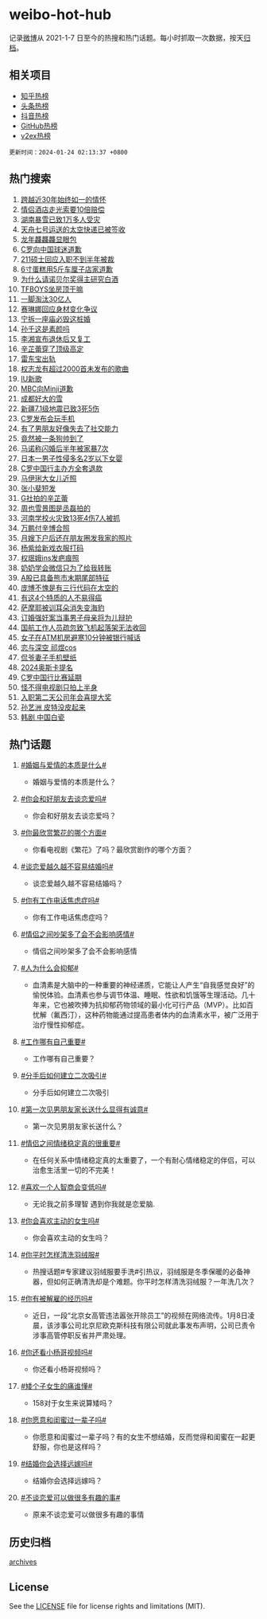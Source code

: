 # weibo-hot-hub

记录[微博](https://www.weibo.com)从 2021-1-7 日至今的热搜和热门话题。每小时抓取一次数据，按天[归档](archives)。

## 相关项目

- [知乎热榜](https://github.com/lonnyzhang423/zhihu-hot-hub)
- [头条热榜](https://github.com/lonnyzhang423/toutiao-hot-hub)
- [抖音热榜](https://github.com/lonnyzhang423/douyin-hot-hub)
- [GitHub热榜](https://github.com/lonnyzhang423/github-hot-hub)
- [v2ex热榜](https://github.com/lonnyzhang423/v2ex-hot-hub)


`更新时间：2024-01-24 02:13:37 +0800`

## 热门搜索

1. [跨越近30年始终如一的情怀](https://m.weibo.cn/search?containerid=100103type%3D1%26t%3D10%26q%3D%23%E8%B7%A8%E8%B6%8A%E8%BF%9130%E5%B9%B4%E5%A7%8B%E7%BB%88%E5%A6%82%E4%B8%80%E7%9A%84%E6%83%85%E6%80%80%23&stream_entry_id=51&isnewpage=1&extparam=seat%3D1%26c_type%3D51%26pos%3D0%26cate%3D10103%26q%3D%2523%25E8%25B7%25A8%25E8%25B6%258A%25E8%25BF%259130%25E5%25B9%25B4%25E5%25A7%258B%25E7%25BB%2588%25E5%25A6%2582%25E4%25B8%2580%25E7%259A%2584%25E6%2583%2585%25E6%2580%2580%2523%26dgr%3D0%26filter_type%3Drealtimehot%26stream_entry_id%3D51%26display_time%3D1706033616%26pre_seqid%3D17060336160610411619)
1. [情侣酒店走光索要10倍赔偿](https://m.weibo.cn/search?containerid=100103type%3D1%26t%3D10%26q%3D%23%E6%83%85%E4%BE%A3%E9%85%92%E5%BA%97%E8%B5%B0%E5%85%89%E7%B4%A2%E8%A6%8110%E5%80%8D%E8%B5%94%E5%81%BF%23&stream_entry_id=31&isnewpage=1&extparam=seat%3D1%26flag%3D2%26band_rank%3D1%26dgr%3D0%26realpos%3D1%26filter_type%3Drealtimehot%26pos%3D0%26lcate%3D5001%26cate%3D5001%26q%3D%2523%25E6%2583%2585%25E4%25BE%25A3%25E9%2585%2592%25E5%25BA%2597%25E8%25B5%25B0%25E5%2585%2589%25E7%25B4%25A2%25E8%25A6%258110%25E5%2580%258D%25E8%25B5%2594%25E5%2581%25BF%2523%26c_type%3D31%26stream_entry_id%3D31%26display_time%3D1706033616%26pre_seqid%3D17060336160610411619)
1. [湖南暴雪已致1万多人受灾](https://m.weibo.cn/search?containerid=100103type%3D1%26t%3D10%26q%3D%23%E6%B9%96%E5%8D%97%E6%9A%B4%E9%9B%AA%E5%B7%B2%E8%87%B41%E4%B8%87%E5%A4%9A%E4%BA%BA%E5%8F%97%E7%81%BE%23&stream_entry_id=31&isnewpage=1&extparam=seat%3D1%26flag%3D2%26band_rank%3D2%26dgr%3D0%26realpos%3D2%26filter_type%3Drealtimehot%26pos%3D1%26lcate%3D5001%26cate%3D5001%26q%3D%2523%25E6%25B9%2596%25E5%258D%2597%25E6%259A%25B4%25E9%259B%25AA%25E5%25B7%25B2%25E8%2587%25B41%25E4%25B8%2587%25E5%25A4%259A%25E4%25BA%25BA%25E5%258F%2597%25E7%2581%25BE%2523%26c_type%3D31%26stream_entry_id%3D31%26display_time%3D1706033616%26pre_seqid%3D17060336160610411619)
1. [天舟七号运送的太空快递已被签收](https://m.weibo.cn/search?containerid=100103type%3D1%26t%3D10%26q%3D%23%E5%A4%A9%E8%88%9F%E4%B8%83%E5%8F%B7%E8%BF%90%E9%80%81%E7%9A%84%E5%A4%AA%E7%A9%BA%E5%BF%AB%E9%80%92%E5%B7%B2%E8%A2%AB%E7%AD%BE%E6%94%B6%23&stream_entry_id=31&isnewpage=1&extparam=seat%3D1%26flag%3D0%26band_rank%3D3%26dgr%3D0%26realpos%3D3%26filter_type%3Drealtimehot%26pos%3D2%26lcate%3D5001%26cate%3D5001%26q%3D%2523%25E5%25A4%25A9%25E8%2588%259F%25E4%25B8%2583%25E5%258F%25B7%25E8%25BF%2590%25E9%2580%2581%25E7%259A%2584%25E5%25A4%25AA%25E7%25A9%25BA%25E5%25BF%25AB%25E9%2580%2592%25E5%25B7%25B2%25E8%25A2%25AB%25E7%25AD%25BE%25E6%2594%25B6%2523%26c_type%3D31%26stream_entry_id%3D31%26display_time%3D1706033616%26pre_seqid%3D17060336160610411619)
1. [龙年龘龘龘显眼包](https://m.weibo.cn/search?containerid=100103type%3D1%26t%3D10%26q%3D%23%E9%BE%99%E5%B9%B4%E9%BE%98%E9%BE%98%E9%BE%98%E6%98%BE%E7%9C%BC%E5%8C%85%23&stream_entry_id=31&isnewpage=1&extparam=seat%3D1%26q%3D%2523%25E9%25BE%2599%25E5%25B9%25B4%25E9%25BE%2598%25E9%25BE%2598%25E9%25BE%2598%25E6%2598%25BE%25E7%259C%25BC%25E5%258C%2585%2523%26band_rank%3D4%26dgr%3D0%26adid%3D219797%26is_ad_pos%3D1%26filter_type%3Drealtimehot%26pos%3D3%26lcate%3D5001%26cate%3D5001%26topic_ad%3D1%26c_type%3D31%26stream_entry_id%3D31%26display_time%3D1706033616%26pre_seqid%3D17060336160610411619)
1. [C罗向中国球迷道歉](https://m.weibo.cn/search?containerid=100103type%3D1%26t%3D10%26q%3D%23C%E7%BD%97%E5%90%91%E4%B8%AD%E5%9B%BD%E7%90%83%E8%BF%B7%E9%81%93%E6%AD%89%23&stream_entry_id=31&isnewpage=1&extparam=seat%3D1%26flag%3D2%26band_rank%3D4%26dgr%3D0%26realpos%3D4%26filter_type%3Drealtimehot%26pos%3D4%26lcate%3D5001%26cate%3D5001%26q%3D%2523C%25E7%25BD%2597%25E5%2590%2591%25E4%25B8%25AD%25E5%259B%25BD%25E7%2590%2583%25E8%25BF%25B7%25E9%2581%2593%25E6%25AD%2589%2523%26c_type%3D31%26stream_entry_id%3D31%26display_time%3D1706033616%26pre_seqid%3D17060336160610411619)
1. [211硕士回应入职不到半年被裁](https://m.weibo.cn/search?containerid=100103type%3D1%26t%3D10%26q%3D%23211%E7%A1%95%E5%A3%AB%E5%9B%9E%E5%BA%94%E5%85%A5%E8%81%8C%E4%B8%8D%E5%88%B0%E5%8D%8A%E5%B9%B4%E8%A2%AB%E8%A3%81%23&stream_entry_id=31&isnewpage=1&extparam=seat%3D1%26flag%3D2%26band_rank%3D5%26dgr%3D0%26realpos%3D5%26filter_type%3Drealtimehot%26pos%3D5%26lcate%3D5001%26cate%3D5001%26q%3D%2523211%25E7%25A1%2595%25E5%25A3%25AB%25E5%259B%259E%25E5%25BA%2594%25E5%2585%25A5%25E8%2581%258C%25E4%25B8%258D%25E5%2588%25B0%25E5%258D%258A%25E5%25B9%25B4%25E8%25A2%25AB%25E8%25A3%2581%2523%26c_type%3D31%26stream_entry_id%3D31%26display_time%3D1706033616%26pre_seqid%3D17060336160610411619)
1. [6寸蛋糕用5斤车厘子店家道歉](https://m.weibo.cn/search?containerid=100103type%3D1%26t%3D10%26q%3D%236%E5%AF%B8%E8%9B%8B%E7%B3%95%E7%94%A85%E6%96%A4%E8%BD%A6%E5%8E%98%E5%AD%90%E5%BA%97%E5%AE%B6%E9%81%93%E6%AD%89%23&stream_entry_id=31&isnewpage=1&extparam=seat%3D1%26flag%3D2%26band_rank%3D6%26dgr%3D0%26realpos%3D6%26filter_type%3Drealtimehot%26pos%3D6%26lcate%3D5001%26cate%3D5001%26q%3D%25236%25E5%25AF%25B8%25E8%259B%258B%25E7%25B3%2595%25E7%2594%25A85%25E6%2596%25A4%25E8%25BD%25A6%25E5%258E%2598%25E5%25AD%2590%25E5%25BA%2597%25E5%25AE%25B6%25E9%2581%2593%25E6%25AD%2589%2523%26c_type%3D31%26stream_entry_id%3D31%26display_time%3D1706033616%26pre_seqid%3D17060336160610411619)
1. [为什么请诺贝尔奖得主研究白酒](https://m.weibo.cn/search?containerid=100103type%3D1%26t%3D10%26q%3D%23%E4%B8%BA%E4%BB%80%E4%B9%88%E8%AF%B7%E8%AF%BA%E8%B4%9D%E5%B0%94%E5%A5%96%E5%BE%97%E4%B8%BB%E7%A0%94%E7%A9%B6%E7%99%BD%E9%85%92%23&stream_entry_id=31&isnewpage=1&extparam=seat%3D1%26q%3D%2523%25E4%25B8%25BA%25E4%25BB%2580%25E4%25B9%2588%25E8%25AF%25B7%25E8%25AF%25BA%25E8%25B4%259D%25E5%25B0%2594%25E5%25A5%2596%25E5%25BE%2597%25E4%25B8%25BB%25E7%25A0%2594%25E7%25A9%25B6%25E7%2599%25BD%25E9%2585%2592%2523%26band_rank%3D7%26dgr%3D0%26adid%3D219836%26is_ad_pos%3D1%26filter_type%3Drealtimehot%26pos%3D7%26lcate%3D5001%26cate%3D5001%26topic_ad%3D1%26c_type%3D31%26stream_entry_id%3D31%26display_time%3D1706033616%26pre_seqid%3D17060336160610411619)
1. [TFBOYS坐房顶干嘛](https://m.weibo.cn/search?containerid=100103type%3D1%26t%3D10%26q%3D%23TFBOYS%E5%9D%90%E6%88%BF%E9%A1%B6%E5%B9%B2%E5%98%9B%23&stream_entry_id=31&isnewpage=1&extparam=seat%3D1%26flag%3D2%26band_rank%3D7%26dgr%3D0%26realpos%3D7%26filter_type%3Drealtimehot%26pos%3D8%26lcate%3D5001%26cate%3D5001%26q%3D%2523TFBOYS%25E5%259D%2590%25E6%2588%25BF%25E9%25A1%25B6%25E5%25B9%25B2%25E5%2598%259B%2523%26c_type%3D31%26stream_entry_id%3D31%26display_time%3D1706033616%26pre_seqid%3D17060336160610411619)
1. [一脚淘汰30亿人](https://m.weibo.cn/search?containerid=100103type%3D1%26t%3D10%26q%3D%23%E4%B8%80%E8%84%9A%E6%B7%98%E6%B1%B030%E4%BA%BF%E4%BA%BA%23&stream_entry_id=31&isnewpage=1&extparam=seat%3D1%26flag%3D2%26band_rank%3D8%26dgr%3D0%26realpos%3D8%26filter_type%3Drealtimehot%26pos%3D9%26lcate%3D5001%26cate%3D5001%26q%3D%2523%25E4%25B8%2580%25E8%2584%259A%25E6%25B7%2598%25E6%25B1%25B030%25E4%25BA%25BF%25E4%25BA%25BA%2523%26c_type%3D31%26stream_entry_id%3D31%26display_time%3D1706033616%26pre_seqid%3D17060336160610411619)
1. [赛琳娜回应身材变化争议](https://m.weibo.cn/search?containerid=100103type%3D1%26t%3D10%26q%3D%23%E8%B5%9B%E7%90%B3%E5%A8%9C%E5%9B%9E%E5%BA%94%E8%BA%AB%E6%9D%90%E5%8F%98%E5%8C%96%E4%BA%89%E8%AE%AE%23&stream_entry_id=31&isnewpage=1&extparam=seat%3D1%26flag%3D2%26band_rank%3D9%26dgr%3D0%26realpos%3D9%26filter_type%3Drealtimehot%26pos%3D10%26lcate%3D5001%26cate%3D5001%26q%3D%2523%25E8%25B5%259B%25E7%2590%25B3%25E5%25A8%259C%25E5%259B%259E%25E5%25BA%2594%25E8%25BA%25AB%25E6%259D%2590%25E5%258F%2598%25E5%258C%2596%25E4%25BA%2589%25E8%25AE%25AE%2523%26c_type%3D31%26stream_entry_id%3D31%26display_time%3D1706033616%26pre_seqid%3D17060336160610411619)
1. [宁拆一座庙必毁这桩婚](https://m.weibo.cn/search?containerid=100103type%3D1%26t%3D10%26q%3D%E5%AE%81%E6%8B%86%E4%B8%80%E5%BA%A7%E5%BA%99%E5%BF%85%E6%AF%81%E8%BF%99%E6%A1%A9%E5%A9%9A&stream_entry_id=31&isnewpage=1&extparam=seat%3D1%26flag%3D2%26band_rank%3D10%26dgr%3D0%26realpos%3D10%26filter_type%3Drealtimehot%26pos%3D11%26lcate%3D5001%26cate%3D5001%26q%3D%25E5%25AE%2581%25E6%258B%2586%25E4%25B8%2580%25E5%25BA%25A7%25E5%25BA%2599%25E5%25BF%2585%25E6%25AF%2581%25E8%25BF%2599%25E6%25A1%25A9%25E5%25A9%259A%26c_type%3D31%26stream_entry_id%3D31%26display_time%3D1706033616%26pre_seqid%3D17060336160610411619)
1. [孙千这是素颜吗](https://m.weibo.cn/search?containerid=100103type%3D1%26t%3D10%26q%3D%23%E5%AD%99%E5%8D%83%E8%BF%99%E6%98%AF%E7%B4%A0%E9%A2%9C%E5%90%97%23&stream_entry_id=31&isnewpage=1&extparam=seat%3D1%26flag%3D2%26band_rank%3D11%26dgr%3D0%26realpos%3D11%26filter_type%3Drealtimehot%26pos%3D12%26lcate%3D5001%26cate%3D5001%26q%3D%2523%25E5%25AD%2599%25E5%258D%2583%25E8%25BF%2599%25E6%2598%25AF%25E7%25B4%25A0%25E9%25A2%259C%25E5%2590%2597%2523%26c_type%3D31%26stream_entry_id%3D31%26display_time%3D1706033616%26pre_seqid%3D17060336160610411619)
1. [李湘宣布退休后又复工](https://m.weibo.cn/search?containerid=100103type%3D1%26t%3D10%26q%3D%23%E6%9D%8E%E6%B9%98%E5%AE%A3%E5%B8%83%E9%80%80%E4%BC%91%E5%90%8E%E5%8F%88%E5%A4%8D%E5%B7%A5%23&stream_entry_id=31&isnewpage=1&extparam=seat%3D1%26flag%3D2%26band_rank%3D12%26dgr%3D0%26realpos%3D12%26filter_type%3Drealtimehot%26pos%3D13%26lcate%3D5001%26cate%3D5001%26q%3D%2523%25E6%259D%258E%25E6%25B9%2598%25E5%25AE%25A3%25E5%25B8%2583%25E9%2580%2580%25E4%25BC%2591%25E5%2590%258E%25E5%258F%2588%25E5%25A4%258D%25E5%25B7%25A5%2523%26c_type%3D31%26stream_entry_id%3D31%26display_time%3D1706033616%26pre_seqid%3D17060336160610411619)
1. [辛芷蕾穿了顶级高定](https://m.weibo.cn/search?containerid=100103type%3D1%26t%3D10%26q%3D%23%E8%BE%9B%E8%8A%B7%E8%95%BE%E7%A9%BF%E4%BA%86%E9%A1%B6%E7%BA%A7%E9%AB%98%E5%AE%9A%23&stream_entry_id=31&isnewpage=1&extparam=seat%3D1%26flag%3D2%26band_rank%3D13%26dgr%3D0%26realpos%3D13%26filter_type%3Drealtimehot%26pos%3D14%26lcate%3D5001%26cate%3D5001%26q%3D%2523%25E8%25BE%259B%25E8%258A%25B7%25E8%2595%25BE%25E7%25A9%25BF%25E4%25BA%2586%25E9%25A1%25B6%25E7%25BA%25A7%25E9%25AB%2598%25E5%25AE%259A%2523%26c_type%3D31%26stream_entry_id%3D31%26display_time%3D1706033616%26pre_seqid%3D17060336160610411619)
1. [雷东宝出轨](https://m.weibo.cn/search?containerid=100103type%3D1%26t%3D10%26q%3D%E9%9B%B7%E4%B8%9C%E5%AE%9D%E5%87%BA%E8%BD%A8&stream_entry_id=31&isnewpage=1&extparam=seat%3D1%26flag%3D0%26band_rank%3D14%26dgr%3D0%26realpos%3D14%26filter_type%3Drealtimehot%26pos%3D15%26lcate%3D5001%26cate%3D5001%26q%3D%25E9%259B%25B7%25E4%25B8%259C%25E5%25AE%259D%25E5%2587%25BA%25E8%25BD%25A8%26c_type%3D31%26stream_entry_id%3D31%26display_time%3D1706033616%26pre_seqid%3D17060336160610411619)
1. [权志龙有超过2000首未发布的歌曲](https://m.weibo.cn/search?containerid=100103type%3D1%26t%3D10%26q%3D%23%E6%9D%83%E5%BF%97%E9%BE%99%E6%9C%89%E8%B6%85%E8%BF%872000%E9%A6%96%E6%9C%AA%E5%8F%91%E5%B8%83%E7%9A%84%E6%AD%8C%E6%9B%B2%23&stream_entry_id=31&isnewpage=1&extparam=seat%3D1%26flag%3D0%26band_rank%3D15%26dgr%3D0%26realpos%3D15%26filter_type%3Drealtimehot%26pos%3D16%26lcate%3D5001%26cate%3D5001%26q%3D%2523%25E6%259D%2583%25E5%25BF%2597%25E9%25BE%2599%25E6%259C%2589%25E8%25B6%2585%25E8%25BF%25872000%25E9%25A6%2596%25E6%259C%25AA%25E5%258F%2591%25E5%25B8%2583%25E7%259A%2584%25E6%25AD%258C%25E6%259B%25B2%2523%26c_type%3D31%26stream_entry_id%3D31%26display_time%3D1706033616%26pre_seqid%3D17060336160610411619)
1. [IU新歌](https://m.weibo.cn/search?containerid=100103type%3D1%26t%3D10%26q%3DIU%E6%96%B0%E6%AD%8C&stream_entry_id=31&isnewpage=1&extparam=seat%3D1%26flag%3D0%26band_rank%3D16%26dgr%3D0%26realpos%3D16%26filter_type%3Drealtimehot%26pos%3D17%26lcate%3D5001%26cate%3D5001%26q%3DIU%25E6%2596%25B0%25E6%25AD%258C%26c_type%3D31%26stream_entry_id%3D31%26display_time%3D1706033616%26pre_seqid%3D17060336160610411619)
1. [MBC向Minji道歉](https://m.weibo.cn/search?containerid=100103type%3D1%26t%3D10%26q%3D%23MBC%E5%90%91Minji%E9%81%93%E6%AD%89%23&stream_entry_id=31&isnewpage=1&extparam=seat%3D1%26flag%3D0%26band_rank%3D17%26dgr%3D0%26realpos%3D17%26filter_type%3Drealtimehot%26pos%3D18%26lcate%3D5001%26cate%3D5001%26q%3D%2523MBC%25E5%2590%2591Minji%25E9%2581%2593%25E6%25AD%2589%2523%26c_type%3D31%26stream_entry_id%3D31%26display_time%3D1706033616%26pre_seqid%3D17060336160610411619)
1. [成都好大的雪](https://m.weibo.cn/search?containerid=100103type%3D1%26t%3D10%26q%3D%23%E6%88%90%E9%83%BD%E5%A5%BD%E5%A4%A7%E7%9A%84%E9%9B%AA%23&stream_entry_id=31&isnewpage=1&extparam=seat%3D1%26flag%3D0%26band_rank%3D18%26dgr%3D0%26realpos%3D18%26filter_type%3Drealtimehot%26pos%3D19%26lcate%3D5001%26cate%3D5001%26q%3D%2523%25E6%2588%2590%25E9%2583%25BD%25E5%25A5%25BD%25E5%25A4%25A7%25E7%259A%2584%25E9%259B%25AA%2523%26c_type%3D31%26stream_entry_id%3D31%26display_time%3D1706033616%26pre_seqid%3D17060336160610411619)
1. [新疆7.1级地震已致3死5伤](https://m.weibo.cn/search?containerid=100103type%3D1%26t%3D10%26q%3D%23%E6%96%B0%E7%96%867.1%E7%BA%A7%E5%9C%B0%E9%9C%87%E5%B7%B2%E8%87%B43%E6%AD%BB5%E4%BC%A4%23&stream_entry_id=31&isnewpage=1&extparam=seat%3D1%26flag%3D0%26band_rank%3D19%26dgr%3D0%26realpos%3D19%26filter_type%3Drealtimehot%26pos%3D20%26lcate%3D5001%26cate%3D5001%26q%3D%2523%25E6%2596%25B0%25E7%2596%25867.1%25E7%25BA%25A7%25E5%259C%25B0%25E9%259C%2587%25E5%25B7%25B2%25E8%2587%25B43%25E6%25AD%25BB5%25E4%25BC%25A4%2523%26c_type%3D31%26stream_entry_id%3D31%26display_time%3D1706033616%26pre_seqid%3D17060336160610411619)
1. [C罗发布会玩手机](https://m.weibo.cn/search?containerid=100103type%3D1%26t%3D10%26q%3DC%E7%BD%97%E5%8F%91%E5%B8%83%E4%BC%9A%E7%8E%A9%E6%89%8B%E6%9C%BA&stream_entry_id=31&isnewpage=1&extparam=seat%3D1%26flag%3D0%26band_rank%3D20%26dgr%3D0%26realpos%3D20%26filter_type%3Drealtimehot%26pos%3D21%26lcate%3D5001%26cate%3D5001%26q%3DC%25E7%25BD%2597%25E5%258F%2591%25E5%25B8%2583%25E4%25BC%259A%25E7%258E%25A9%25E6%2589%258B%25E6%259C%25BA%26c_type%3D31%26stream_entry_id%3D31%26display_time%3D1706033616%26pre_seqid%3D17060336160610411619)
1. [有了男朋友好像失去了社交能力](https://m.weibo.cn/search?containerid=100103type%3D1%26t%3D10%26q%3D%23%E6%9C%89%E4%BA%86%E7%94%B7%E6%9C%8B%E5%8F%8B%E5%A5%BD%E5%83%8F%E5%A4%B1%E5%8E%BB%E4%BA%86%E7%A4%BE%E4%BA%A4%E8%83%BD%E5%8A%9B%23&stream_entry_id=31&isnewpage=1&extparam=seat%3D1%26flag%3D0%26band_rank%3D21%26dgr%3D0%26realpos%3D21%26filter_type%3Drealtimehot%26pos%3D22%26lcate%3D5001%26cate%3D5001%26q%3D%2523%25E6%259C%2589%25E4%25BA%2586%25E7%2594%25B7%25E6%259C%258B%25E5%258F%258B%25E5%25A5%25BD%25E5%2583%258F%25E5%25A4%25B1%25E5%258E%25BB%25E4%25BA%2586%25E7%25A4%25BE%25E4%25BA%25A4%25E8%2583%25BD%25E5%258A%259B%2523%26c_type%3D31%26stream_entry_id%3D31%26display_time%3D1706033616%26pre_seqid%3D17060336160610411619)
1. [竟然被一条狗帅到了](https://m.weibo.cn/search?containerid=100103type%3D1%26t%3D10%26q%3D%E7%AB%9F%E7%84%B6%E8%A2%AB%E4%B8%80%E6%9D%A1%E7%8B%97%E5%B8%85%E5%88%B0%E4%BA%86&stream_entry_id=31&isnewpage=1&extparam=seat%3D1%26flag%3D0%26band_rank%3D22%26dgr%3D0%26realpos%3D22%26filter_type%3Drealtimehot%26pos%3D23%26lcate%3D5001%26cate%3D5001%26q%3D%25E7%25AB%259F%25E7%2584%25B6%25E8%25A2%25AB%25E4%25B8%2580%25E6%259D%25A1%25E7%258B%2597%25E5%25B8%2585%25E5%2588%25B0%25E4%25BA%2586%26c_type%3D31%26stream_entry_id%3D31%26display_time%3D1706033616%26pre_seqid%3D17060336160610411619)
1. [马诺称闪婚后半年被家暴7次](https://m.weibo.cn/search?containerid=100103type%3D1%26t%3D10%26q%3D%23%E9%A9%AC%E8%AF%BA%E7%A7%B0%E9%97%AA%E5%A9%9A%E5%90%8E%E5%8D%8A%E5%B9%B4%E8%A2%AB%E5%AE%B6%E6%9A%B47%E6%AC%A1%23&stream_entry_id=31&isnewpage=1&extparam=seat%3D1%26flag%3D1%26band_rank%3D23%26dgr%3D0%26realpos%3D23%26filter_type%3Drealtimehot%26pos%3D24%26lcate%3D5001%26cate%3D5001%26q%3D%2523%25E9%25A9%25AC%25E8%25AF%25BA%25E7%25A7%25B0%25E9%2597%25AA%25E5%25A9%259A%25E5%2590%258E%25E5%258D%258A%25E5%25B9%25B4%25E8%25A2%25AB%25E5%25AE%25B6%25E6%259A%25B47%25E6%25AC%25A1%2523%26c_type%3D31%26stream_entry_id%3D31%26display_time%3D1706033616%26pre_seqid%3D17060336160610411619)
1. [日本一男子性侵多名2岁以下女婴](https://m.weibo.cn/search?containerid=100103type%3D1%26t%3D10%26q%3D%23%E6%97%A5%E6%9C%AC%E4%B8%80%E7%94%B7%E5%AD%90%E6%80%A7%E4%BE%B5%E5%A4%9A%E5%90%8D2%E5%B2%81%E4%BB%A5%E4%B8%8B%E5%A5%B3%E5%A9%B4%23&stream_entry_id=31&isnewpage=1&extparam=seat%3D1%26flag%3D0%26band_rank%3D24%26dgr%3D0%26realpos%3D24%26filter_type%3Drealtimehot%26pos%3D25%26lcate%3D5001%26cate%3D5001%26q%3D%2523%25E6%2597%25A5%25E6%259C%25AC%25E4%25B8%2580%25E7%2594%25B7%25E5%25AD%2590%25E6%2580%25A7%25E4%25BE%25B5%25E5%25A4%259A%25E5%2590%258D2%25E5%25B2%2581%25E4%25BB%25A5%25E4%25B8%258B%25E5%25A5%25B3%25E5%25A9%25B4%2523%26c_type%3D31%26stream_entry_id%3D31%26display_time%3D1706033616%26pre_seqid%3D17060336160610411619)
1. [C罗中国行主办方全套退款](https://m.weibo.cn/search?containerid=100103type%3D1%26t%3D10%26q%3D%23C%E7%BD%97%E4%B8%AD%E5%9B%BD%E8%A1%8C%E4%B8%BB%E5%8A%9E%E6%96%B9%E5%85%A8%E5%A5%97%E9%80%80%E6%AC%BE%23&stream_entry_id=31&isnewpage=1&extparam=seat%3D1%26flag%3D0%26band_rank%3D25%26dgr%3D0%26realpos%3D25%26filter_type%3Drealtimehot%26pos%3D26%26lcate%3D5001%26cate%3D5001%26q%3D%2523C%25E7%25BD%2597%25E4%25B8%25AD%25E5%259B%25BD%25E8%25A1%258C%25E4%25B8%25BB%25E5%258A%259E%25E6%2596%25B9%25E5%2585%25A8%25E5%25A5%2597%25E9%2580%2580%25E6%25AC%25BE%2523%26c_type%3D31%26stream_entry_id%3D31%26display_time%3D1706033616%26pre_seqid%3D17060336160610411619)
1. [马伊琍大女儿近照](https://m.weibo.cn/search?containerid=100103type%3D1%26t%3D10%26q%3D%E9%A9%AC%E4%BC%8A%E7%90%8D%E5%A4%A7%E5%A5%B3%E5%84%BF%E8%BF%91%E7%85%A7&stream_entry_id=31&isnewpage=1&extparam=seat%3D1%26flag%3D0%26band_rank%3D26%26dgr%3D0%26realpos%3D26%26filter_type%3Drealtimehot%26pos%3D27%26lcate%3D5001%26cate%3D5001%26q%3D%25E9%25A9%25AC%25E4%25BC%258A%25E7%2590%258D%25E5%25A4%25A7%25E5%25A5%25B3%25E5%2584%25BF%25E8%25BF%2591%25E7%2585%25A7%26c_type%3D31%26stream_entry_id%3D31%26display_time%3D1706033616%26pre_seqid%3D17060336160610411619)
1. [张小斐短发](https://m.weibo.cn/search?containerid=100103type%3D1%26t%3D10%26q%3D%23%E5%BC%A0%E5%B0%8F%E6%96%90%E7%9F%AD%E5%8F%91%23&stream_entry_id=31&isnewpage=1&extparam=seat%3D1%26flag%3D0%26band_rank%3D27%26dgr%3D0%26realpos%3D27%26filter_type%3Drealtimehot%26pos%3D28%26lcate%3D5001%26cate%3D5001%26q%3D%2523%25E5%25BC%25A0%25E5%25B0%258F%25E6%2596%2590%25E7%259F%25AD%25E5%258F%2591%2523%26c_type%3D31%26stream_entry_id%3D31%26display_time%3D1706033616%26pre_seqid%3D17060336160610411619)
1. [G社拍的辛芷蕾](https://m.weibo.cn/search?containerid=100103type%3D1%26t%3D10%26q%3D%23G%E7%A4%BE%E6%8B%8D%E7%9A%84%E8%BE%9B%E8%8A%B7%E8%95%BE%23&stream_entry_id=31&isnewpage=1&extparam=seat%3D1%26flag%3D0%26band_rank%3D28%26dgr%3D0%26realpos%3D28%26filter_type%3Drealtimehot%26pos%3D29%26lcate%3D5001%26cate%3D5001%26q%3D%2523G%25E7%25A4%25BE%25E6%258B%258D%25E7%259A%2584%25E8%25BE%259B%25E8%258A%25B7%25E8%2595%25BE%2523%26c_type%3D31%26stream_entry_id%3D31%26display_time%3D1706033616%26pre_seqid%3D17060336160610411619)
1. [周也雪景图是丞磊拍的](https://m.weibo.cn/search?containerid=100103type%3D1%26t%3D10%26q%3D%23%E5%91%A8%E4%B9%9F%E9%9B%AA%E6%99%AF%E5%9B%BE%E6%98%AF%E4%B8%9E%E7%A3%8A%E6%8B%8D%E7%9A%84%23&stream_entry_id=31&isnewpage=1&extparam=seat%3D1%26flag%3D1%26band_rank%3D29%26dgr%3D0%26realpos%3D29%26filter_type%3Drealtimehot%26pos%3D30%26lcate%3D5001%26cate%3D5001%26q%3D%2523%25E5%2591%25A8%25E4%25B9%259F%25E9%259B%25AA%25E6%2599%25AF%25E5%259B%25BE%25E6%2598%25AF%25E4%25B8%259E%25E7%25A3%258A%25E6%258B%258D%25E7%259A%2584%2523%26c_type%3D31%26stream_entry_id%3D31%26display_time%3D1706033616%26pre_seqid%3D17060336160610411619)
1. [河南学校火灾致13死4伤7人被抓](https://m.weibo.cn/search?containerid=100103type%3D1%26t%3D10%26q%3D%23%E6%B2%B3%E5%8D%97%E5%AD%A6%E6%A0%A1%E7%81%AB%E7%81%BE%E8%87%B413%E6%AD%BB4%E4%BC%A47%E4%BA%BA%E8%A2%AB%E6%8A%93%23&stream_entry_id=31&isnewpage=1&extparam=seat%3D1%26flag%3D0%26band_rank%3D30%26dgr%3D0%26realpos%3D30%26filter_type%3Drealtimehot%26pos%3D31%26lcate%3D5001%26cate%3D5001%26q%3D%2523%25E6%25B2%25B3%25E5%258D%2597%25E5%25AD%25A6%25E6%25A0%25A1%25E7%2581%25AB%25E7%2581%25BE%25E8%2587%25B413%25E6%25AD%25BB4%25E4%25BC%25A47%25E4%25BA%25BA%25E8%25A2%25AB%25E6%258A%2593%2523%26c_type%3D31%26stream_entry_id%3D31%26display_time%3D1706033616%26pre_seqid%3D17060336160610411619)
1. [万鹏付辛博合照](https://m.weibo.cn/search?containerid=100103type%3D1%26t%3D10%26q%3D%23%E4%B8%87%E9%B9%8F%E4%BB%98%E8%BE%9B%E5%8D%9A%E5%90%88%E7%85%A7%23&stream_entry_id=31&isnewpage=1&extparam=seat%3D1%26flag%3D0%26band_rank%3D31%26dgr%3D0%26realpos%3D31%26filter_type%3Drealtimehot%26pos%3D32%26lcate%3D5001%26cate%3D5001%26q%3D%2523%25E4%25B8%2587%25E9%25B9%258F%25E4%25BB%2598%25E8%25BE%259B%25E5%258D%259A%25E5%2590%2588%25E7%2585%25A7%2523%26c_type%3D31%26stream_entry_id%3D31%26display_time%3D1706033616%26pre_seqid%3D17060336160610411619)
1. [月嫂下户后还在朋友圈发我家的照片](https://m.weibo.cn/search?containerid=100103type%3D1%26t%3D10%26q%3D%23%E6%9C%88%E5%AB%82%E4%B8%8B%E6%88%B7%E5%90%8E%E8%BF%98%E5%9C%A8%E6%9C%8B%E5%8F%8B%E5%9C%88%E5%8F%91%E6%88%91%E5%AE%B6%E7%9A%84%E7%85%A7%E7%89%87%23&stream_entry_id=31&isnewpage=1&extparam=seat%3D1%26flag%3D0%26band_rank%3D32%26dgr%3D0%26realpos%3D32%26filter_type%3Drealtimehot%26pos%3D33%26lcate%3D5001%26cate%3D5001%26q%3D%2523%25E6%259C%2588%25E5%25AB%2582%25E4%25B8%258B%25E6%2588%25B7%25E5%2590%258E%25E8%25BF%2598%25E5%259C%25A8%25E6%259C%258B%25E5%258F%258B%25E5%259C%2588%25E5%258F%2591%25E6%2588%2591%25E5%25AE%25B6%25E7%259A%2584%25E7%2585%25A7%25E7%2589%2587%2523%26c_type%3D31%26stream_entry_id%3D31%26display_time%3D1706033616%26pre_seqid%3D17060336160610411619)
1. [杨紫给新戏衣服打码](https://m.weibo.cn/search?containerid=100103type%3D1%26t%3D10%26q%3D%23%E6%9D%A8%E7%B4%AB%E7%BB%99%E6%96%B0%E6%88%8F%E8%A1%A3%E6%9C%8D%E6%89%93%E7%A0%81%23&stream_entry_id=31&isnewpage=1&extparam=seat%3D1%26flag%3D0%26band_rank%3D33%26dgr%3D0%26realpos%3D33%26filter_type%3Drealtimehot%26pos%3D34%26lcate%3D5001%26cate%3D5001%26q%3D%2523%25E6%259D%25A8%25E7%25B4%25AB%25E7%25BB%2599%25E6%2596%25B0%25E6%2588%258F%25E8%25A1%25A3%25E6%259C%258D%25E6%2589%2593%25E7%25A0%2581%2523%26c_type%3D31%26stream_entry_id%3D31%26display_time%3D1706033616%26pre_seqid%3D17060336160610411619)
1. [权珉娥ins发疤痕照](https://m.weibo.cn/search?containerid=100103type%3D1%26t%3D10%26q%3D%23%E6%9D%83%E7%8F%89%E5%A8%A5ins%E5%8F%91%E7%96%A4%E7%97%95%E7%85%A7%23&stream_entry_id=31&isnewpage=1&extparam=seat%3D1%26flag%3D0%26band_rank%3D34%26dgr%3D0%26realpos%3D34%26filter_type%3Drealtimehot%26pos%3D35%26lcate%3D5001%26cate%3D5001%26q%3D%2523%25E6%259D%2583%25E7%258F%2589%25E5%25A8%25A5ins%25E5%258F%2591%25E7%2596%25A4%25E7%2597%2595%25E7%2585%25A7%2523%26c_type%3D31%26stream_entry_id%3D31%26display_time%3D1706033616%26pre_seqid%3D17060336160610411619)
1. [奶奶学会微信只为了给我转账](https://m.weibo.cn/search?containerid=100103type%3D1%26t%3D10%26q%3D%23%E5%A5%B6%E5%A5%B6%E5%AD%A6%E4%BC%9A%E5%BE%AE%E4%BF%A1%E5%8F%AA%E4%B8%BA%E4%BA%86%E7%BB%99%E6%88%91%E8%BD%AC%E8%B4%A6%23&stream_entry_id=31&isnewpage=1&extparam=seat%3D1%26flag%3D0%26band_rank%3D35%26dgr%3D0%26realpos%3D35%26filter_type%3Drealtimehot%26pos%3D36%26lcate%3D5001%26cate%3D5001%26q%3D%2523%25E5%25A5%25B6%25E5%25A5%25B6%25E5%25AD%25A6%25E4%25BC%259A%25E5%25BE%25AE%25E4%25BF%25A1%25E5%258F%25AA%25E4%25B8%25BA%25E4%25BA%2586%25E7%25BB%2599%25E6%2588%2591%25E8%25BD%25AC%25E8%25B4%25A6%2523%26c_type%3D31%26stream_entry_id%3D31%26display_time%3D1706033616%26pre_seqid%3D17060336160610411619)
1. [A股已具备熊市末期尾部特征](https://m.weibo.cn/search?containerid=100103type%3D1%26t%3D10%26q%3D%23A%E8%82%A1%E5%B7%B2%E5%85%B7%E5%A4%87%E7%86%8A%E5%B8%82%E6%9C%AB%E6%9C%9F%E5%B0%BE%E9%83%A8%E7%89%B9%E5%BE%81%23&stream_entry_id=31&isnewpage=1&extparam=seat%3D1%26flag%3D0%26band_rank%3D36%26dgr%3D0%26realpos%3D36%26filter_type%3Drealtimehot%26pos%3D37%26lcate%3D5001%26cate%3D5001%26q%3D%2523A%25E8%2582%25A1%25E5%25B7%25B2%25E5%2585%25B7%25E5%25A4%2587%25E7%2586%258A%25E5%25B8%2582%25E6%259C%25AB%25E6%259C%259F%25E5%25B0%25BE%25E9%2583%25A8%25E7%2589%25B9%25E5%25BE%2581%2523%26c_type%3D31%26stream_entry_id%3D31%26display_time%3D1706033616%26pre_seqid%3D17060336160610411619)
1. [庞博不愧是有三行代码在太空的](https://m.weibo.cn/search?containerid=100103type%3D1%26t%3D10%26q%3D%23%E5%BA%9E%E5%8D%9A%E4%B8%8D%E6%84%A7%E6%98%AF%E6%9C%89%E4%B8%89%E8%A1%8C%E4%BB%A3%E7%A0%81%E5%9C%A8%E5%A4%AA%E7%A9%BA%E7%9A%84%23&stream_entry_id=31&isnewpage=1&extparam=seat%3D1%26flag%3D1%26band_rank%3D37%26dgr%3D0%26realpos%3D37%26filter_type%3Drealtimehot%26pos%3D38%26lcate%3D5001%26cate%3D5001%26q%3D%2523%25E5%25BA%259E%25E5%258D%259A%25E4%25B8%258D%25E6%2584%25A7%25E6%2598%25AF%25E6%259C%2589%25E4%25B8%2589%25E8%25A1%258C%25E4%25BB%25A3%25E7%25A0%2581%25E5%259C%25A8%25E5%25A4%25AA%25E7%25A9%25BA%25E7%259A%2584%2523%26c_type%3D31%26stream_entry_id%3D31%26display_time%3D1706033616%26pre_seqid%3D17060336160610411619)
1. [有这4个特质的人不易得癌](https://m.weibo.cn/search?containerid=100103type%3D1%26t%3D10%26q%3D%23%E6%9C%89%E8%BF%994%E4%B8%AA%E7%89%B9%E8%B4%A8%E7%9A%84%E4%BA%BA%E4%B8%8D%E6%98%93%E5%BE%97%E7%99%8C%23&stream_entry_id=31&isnewpage=1&extparam=seat%3D1%26flag%3D0%26band_rank%3D38%26dgr%3D0%26realpos%3D38%26filter_type%3Drealtimehot%26pos%3D39%26lcate%3D5001%26cate%3D5001%26q%3D%2523%25E6%259C%2589%25E8%25BF%25994%25E4%25B8%25AA%25E7%2589%25B9%25E8%25B4%25A8%25E7%259A%2584%25E4%25BA%25BA%25E4%25B8%258D%25E6%2598%2593%25E5%25BE%2597%25E7%2599%258C%2523%26c_type%3D31%26stream_entry_id%3D31%26display_time%3D1706033616%26pre_seqid%3D17060336160610411619)
1. [萨摩耶被训耳朵消失变海豹](https://m.weibo.cn/search?containerid=100103type%3D1%26t%3D10%26q%3D%E8%90%A8%E6%91%A9%E8%80%B6%E8%A2%AB%E8%AE%AD%E8%80%B3%E6%9C%B5%E6%B6%88%E5%A4%B1%E5%8F%98%E6%B5%B7%E8%B1%B9&stream_entry_id=31&isnewpage=1&extparam=seat%3D1%26flag%3D0%26band_rank%3D39%26dgr%3D0%26realpos%3D39%26filter_type%3Drealtimehot%26pos%3D40%26lcate%3D5001%26cate%3D5001%26q%3D%25E8%2590%25A8%25E6%2591%25A9%25E8%2580%25B6%25E8%25A2%25AB%25E8%25AE%25AD%25E8%2580%25B3%25E6%259C%25B5%25E6%25B6%2588%25E5%25A4%25B1%25E5%258F%2598%25E6%25B5%25B7%25E8%25B1%25B9%26c_type%3D31%26stream_entry_id%3D31%26display_time%3D1706033616%26pre_seqid%3D17060336160610411619)
1. [订婚强奸案当事男子母亲将为儿辩护](https://m.weibo.cn/search?containerid=100103type%3D1%26t%3D10%26q%3D%23%E8%AE%A2%E5%A9%9A%E5%BC%BA%E5%A5%B8%E6%A1%88%E5%BD%93%E4%BA%8B%E7%94%B7%E5%AD%90%E6%AF%8D%E4%BA%B2%E5%B0%86%E4%B8%BA%E5%84%BF%E8%BE%A9%E6%8A%A4%23&stream_entry_id=31&isnewpage=1&extparam=seat%3D1%26flag%3D0%26band_rank%3D40%26dgr%3D0%26realpos%3D40%26filter_type%3Drealtimehot%26pos%3D41%26lcate%3D5001%26cate%3D5001%26q%3D%2523%25E8%25AE%25A2%25E5%25A9%259A%25E5%25BC%25BA%25E5%25A5%25B8%25E6%25A1%2588%25E5%25BD%2593%25E4%25BA%258B%25E7%2594%25B7%25E5%25AD%2590%25E6%25AF%258D%25E4%25BA%25B2%25E5%25B0%2586%25E4%25B8%25BA%25E5%2584%25BF%25E8%25BE%25A9%25E6%258A%25A4%2523%26c_type%3D31%26stream_entry_id%3D31%26display_time%3D1706033616%26pre_seqid%3D17060336160610411619)
1. [国航工作人员疏忽致飞机起落架无法收回](https://m.weibo.cn/search?containerid=100103type%3D1%26t%3D10%26q%3D%23%E5%9B%BD%E8%88%AA%E5%B7%A5%E4%BD%9C%E4%BA%BA%E5%91%98%E7%96%8F%E5%BF%BD%E8%87%B4%E9%A3%9E%E6%9C%BA%E8%B5%B7%E8%90%BD%E6%9E%B6%E6%97%A0%E6%B3%95%E6%94%B6%E5%9B%9E%23&stream_entry_id=31&isnewpage=1&extparam=seat%3D1%26flag%3D0%26band_rank%3D41%26dgr%3D0%26realpos%3D41%26filter_type%3Drealtimehot%26pos%3D42%26lcate%3D5001%26cate%3D5001%26q%3D%2523%25E5%259B%25BD%25E8%2588%25AA%25E5%25B7%25A5%25E4%25BD%259C%25E4%25BA%25BA%25E5%2591%2598%25E7%2596%258F%25E5%25BF%25BD%25E8%2587%25B4%25E9%25A3%259E%25E6%259C%25BA%25E8%25B5%25B7%25E8%2590%25BD%25E6%259E%25B6%25E6%2597%25A0%25E6%25B3%2595%25E6%2594%25B6%25E5%259B%259E%2523%26c_type%3D31%26stream_entry_id%3D31%26display_time%3D1706033616%26pre_seqid%3D17060336160610411619)
1. [女子在ATM机房避寒10分钟被银行喊话](https://m.weibo.cn/search?containerid=100103type%3D1%26t%3D10%26q%3D%23%E5%A5%B3%E5%AD%90%E5%9C%A8ATM%E6%9C%BA%E6%88%BF%E9%81%BF%E5%AF%9210%E5%88%86%E9%92%9F%E8%A2%AB%E9%93%B6%E8%A1%8C%E5%96%8A%E8%AF%9D%23&stream_entry_id=31&isnewpage=1&extparam=seat%3D1%26flag%3D0%26band_rank%3D42%26dgr%3D0%26realpos%3D42%26filter_type%3Drealtimehot%26pos%3D43%26lcate%3D5001%26cate%3D5001%26q%3D%2523%25E5%25A5%25B3%25E5%25AD%2590%25E5%259C%25A8ATM%25E6%259C%25BA%25E6%2588%25BF%25E9%2581%25BF%25E5%25AF%259210%25E5%2588%2586%25E9%2592%259F%25E8%25A2%25AB%25E9%2593%25B6%25E8%25A1%258C%25E5%2596%258A%25E8%25AF%259D%2523%26c_type%3D31%26stream_entry_id%3D31%26display_time%3D1706033616%26pre_seqid%3D17060336160610411619)
1. [恋与深空 祁煜cos](https://m.weibo.cn/search?containerid=100103type%3D1%26t%3D10%26q%3D%E6%81%8B%E4%B8%8E%E6%B7%B1%E7%A9%BA+%E7%A5%81%E7%85%9Ccos&stream_entry_id=31&isnewpage=1&extparam=seat%3D1%26flag%3D1%26band_rank%3D43%26dgr%3D0%26realpos%3D43%26filter_type%3Drealtimehot%26pos%3D44%26lcate%3D5001%26cate%3D5001%26q%3D%25E6%2581%258B%25E4%25B8%258E%25E6%25B7%25B1%25E7%25A9%25BA%2520%25E7%25A5%2581%25E7%2585%259Ccos%26c_type%3D31%26stream_entry_id%3D31%26display_time%3D1706033616%26pre_seqid%3D17060336160610411619)
1. [侃爷妻子手机壁纸](https://m.weibo.cn/search?containerid=100103type%3D1%26t%3D10%26q%3D%23%E4%BE%83%E7%88%B7%E5%A6%BB%E5%AD%90%E6%89%8B%E6%9C%BA%E5%A3%81%E7%BA%B8%23&stream_entry_id=31&isnewpage=1&extparam=seat%3D1%26flag%3D0%26band_rank%3D44%26dgr%3D0%26realpos%3D44%26filter_type%3Drealtimehot%26pos%3D45%26lcate%3D5001%26cate%3D5001%26q%3D%2523%25E4%25BE%2583%25E7%2588%25B7%25E5%25A6%25BB%25E5%25AD%2590%25E6%2589%258B%25E6%259C%25BA%25E5%25A3%2581%25E7%25BA%25B8%2523%26c_type%3D31%26stream_entry_id%3D31%26display_time%3D1706033616%26pre_seqid%3D17060336160610411619)
1. [2024奥斯卡提名](https://m.weibo.cn/search?containerid=100103type%3D1%26t%3D10%26q%3D%232024%E5%A5%A5%E6%96%AF%E5%8D%A1%E6%8F%90%E5%90%8D%23&stream_entry_id=31&isnewpage=1&extparam=seat%3D1%26flag%3D0%26band_rank%3D45%26dgr%3D0%26realpos%3D45%26filter_type%3Drealtimehot%26pos%3D46%26lcate%3D5001%26cate%3D5001%26q%3D%25232024%25E5%25A5%25A5%25E6%2596%25AF%25E5%258D%25A1%25E6%258F%2590%25E5%2590%258D%2523%26c_type%3D31%26stream_entry_id%3D31%26display_time%3D1706033616%26pre_seqid%3D17060336160610411619)
1. [C罗中国行比赛延期](https://m.weibo.cn/search?containerid=100103type%3D1%26t%3D10%26q%3D%23C%E7%BD%97%E4%B8%AD%E5%9B%BD%E8%A1%8C%E6%AF%94%E8%B5%9B%E5%BB%B6%E6%9C%9F%23&stream_entry_id=31&isnewpage=1&extparam=seat%3D1%26flag%3D0%26band_rank%3D46%26dgr%3D0%26realpos%3D46%26filter_type%3Drealtimehot%26pos%3D47%26lcate%3D5001%26cate%3D5001%26q%3D%2523C%25E7%25BD%2597%25E4%25B8%25AD%25E5%259B%25BD%25E8%25A1%258C%25E6%25AF%2594%25E8%25B5%259B%25E5%25BB%25B6%25E6%259C%259F%2523%26c_type%3D31%26stream_entry_id%3D31%26display_time%3D1706033616%26pre_seqid%3D17060336160610411619)
1. [怪不得电视剧只拍上半身](https://m.weibo.cn/search?containerid=100103type%3D1%26t%3D10%26q%3D%E6%80%AA%E4%B8%8D%E5%BE%97%E7%94%B5%E8%A7%86%E5%89%A7%E5%8F%AA%E6%8B%8D%E4%B8%8A%E5%8D%8A%E8%BA%AB&stream_entry_id=31&isnewpage=1&extparam=seat%3D1%26flag%3D0%26band_rank%3D47%26dgr%3D0%26realpos%3D47%26filter_type%3Drealtimehot%26pos%3D48%26lcate%3D5001%26cate%3D5001%26q%3D%25E6%2580%25AA%25E4%25B8%258D%25E5%25BE%2597%25E7%2594%25B5%25E8%25A7%2586%25E5%2589%25A7%25E5%258F%25AA%25E6%258B%258D%25E4%25B8%258A%25E5%258D%258A%25E8%25BA%25AB%26c_type%3D31%26stream_entry_id%3D31%26display_time%3D1706033616%26pre_seqid%3D17060336160610411619)
1. [入职第二天公司年会喜提大奖](https://m.weibo.cn/search?containerid=100103type%3D1%26t%3D10%26q%3D%23%E5%85%A5%E8%81%8C%E7%AC%AC%E4%BA%8C%E5%A4%A9%E5%85%AC%E5%8F%B8%E5%B9%B4%E4%BC%9A%E5%96%9C%E6%8F%90%E5%A4%A7%E5%A5%96%23&stream_entry_id=31&isnewpage=1&extparam=seat%3D1%26flag%3D0%26band_rank%3D48%26dgr%3D0%26realpos%3D48%26filter_type%3Drealtimehot%26pos%3D49%26lcate%3D5001%26cate%3D5001%26q%3D%2523%25E5%2585%25A5%25E8%2581%258C%25E7%25AC%25AC%25E4%25BA%258C%25E5%25A4%25A9%25E5%2585%25AC%25E5%258F%25B8%25E5%25B9%25B4%25E4%25BC%259A%25E5%2596%259C%25E6%258F%2590%25E5%25A4%25A7%25E5%25A5%2596%2523%26c_type%3D31%26stream_entry_id%3D31%26display_time%3D1706033616%26pre_seqid%3D17060336160610411619)
1. [孙艺洲 皮特没皮起来](https://m.weibo.cn/search?containerid=100103type%3D1%26t%3D10%26q%3D%E5%AD%99%E8%89%BA%E6%B4%B2+%E7%9A%AE%E7%89%B9%E6%B2%A1%E7%9A%AE%E8%B5%B7%E6%9D%A5&stream_entry_id=31&isnewpage=1&extparam=seat%3D1%26flag%3D0%26band_rank%3D49%26dgr%3D0%26realpos%3D49%26filter_type%3Drealtimehot%26pos%3D50%26lcate%3D5001%26cate%3D5001%26q%3D%25E5%25AD%2599%25E8%2589%25BA%25E6%25B4%25B2%2520%25E7%259A%25AE%25E7%2589%25B9%25E6%25B2%25A1%25E7%259A%25AE%25E8%25B5%25B7%25E6%259D%25A5%26c_type%3D31%26stream_entry_id%3D31%26display_time%3D1706033616%26pre_seqid%3D17060336160610411619)
1. [韩剧 中国白瓷](https://m.weibo.cn/search?containerid=100103type%3D1%26t%3D10%26q%3D%E9%9F%A9%E5%89%A7+%E4%B8%AD%E5%9B%BD%E7%99%BD%E7%93%B7&stream_entry_id=31&isnewpage=1&extparam=seat%3D1%26flag%3D0%26band_rank%3D50%26dgr%3D0%26realpos%3D50%26filter_type%3Drealtimehot%26pos%3D51%26lcate%3D5001%26cate%3D5001%26q%3D%25E9%259F%25A9%25E5%2589%25A7%2520%25E4%25B8%25AD%25E5%259B%25BD%25E7%2599%25BD%25E7%2593%25B7%26c_type%3D31%26stream_entry_id%3D31%26display_time%3D1706033616%26pre_seqid%3D17060336160610411619)

## 热门话题

1. [#婚姻与爱情的本质是什么#](https://m.weibo.cn/search?containerid=231522type%3D1%26t%3D10%26q%3D%23%E5%A9%9A%E5%A7%BB%E4%B8%8E%E7%88%B1%E6%83%85%E7%9A%84%E6%9C%AC%E8%B4%A8%E6%98%AF%E4%BB%80%E4%B9%88%23&stream_entry_id=128&isnewpage=1&extparam=seat%3D1%26c_type%3D128%26pos%3D1-0-0%26cate%3D5004%26dgr%3D0%26unitid%3D1704881162756%26lcate%3D5004%26display_time%3D1706033617%26pre_seqid%3D1706033617108026798205)
    - 婚姻与爱情的本质是什么？

1. [#你会和好朋友去谈恋爱吗#](https://m.weibo.cn/search?containerid=231522type%3D1%26t%3D10%26q%3D%23%E4%BD%A0%E4%BC%9A%E5%92%8C%E5%A5%BD%E6%9C%8B%E5%8F%8B%E5%8E%BB%E8%B0%88%E6%81%8B%E7%88%B1%E5%90%97%23&stream_entry_id=128&isnewpage=1&extparam=seat%3D1%26c_type%3D128%26pos%3D1-0-1%26cate%3D5004%26dgr%3D0%26unitid%3D1704849959446%26lcate%3D5004%26display_time%3D1706033617%26pre_seqid%3D1706033617108026798205)
    - 你会和好朋友去谈恋爱吗？

1. [#你最欣赏繁花的哪个方面#](https://m.weibo.cn/search?containerid=231522type%3D1%26t%3D10%26q%3D%23%E4%BD%A0%E6%9C%80%E6%AC%A3%E8%B5%8F%E7%B9%81%E8%8A%B1%E7%9A%84%E5%93%AA%E4%B8%AA%E6%96%B9%E9%9D%A2%23&stream_entry_id=128&isnewpage=1&extparam=seat%3D1%26c_type%3D128%26pos%3D1-0-2%26cate%3D5004%26dgr%3D0%26unitid%3D1704872158127%26lcate%3D5004%26display_time%3D1706033617%26pre_seqid%3D1706033617108026798205)
    - 你看电视剧《繁花》了吗？最欣赏剧作的哪个方面？

1. [#谈恋爱越久越不容易结婚吗#](https://m.weibo.cn/search?containerid=231522type%3D1%26t%3D10%26q%3D%23%E8%B0%88%E6%81%8B%E7%88%B1%E8%B6%8A%E4%B9%85%E8%B6%8A%E4%B8%8D%E5%AE%B9%E6%98%93%E7%BB%93%E5%A9%9A%E5%90%97%23&stream_entry_id=128&isnewpage=1&extparam=seat%3D1%26c_type%3D128%26pos%3D1-0-3%26cate%3D5004%26dgr%3D0%26unitid%3D1704871559387%26lcate%3D5004%26display_time%3D1706033617%26pre_seqid%3D1706033617108026798205)
    - 谈恋爱越久越不容易结婚吗？

1. [#你有工作电话焦虑症吗#](https://m.weibo.cn/search?containerid=231522type%3D1%26t%3D10%26q%3D%23%E4%BD%A0%E6%9C%89%E5%B7%A5%E4%BD%9C%E7%94%B5%E8%AF%9D%E7%84%A6%E8%99%91%E7%97%87%E5%90%97%23&stream_entry_id=128&isnewpage=1&extparam=seat%3D1%26c_type%3D128%26pos%3D1-0-4%26cate%3D5004%26dgr%3D0%26unitid%3D1704877884678%26lcate%3D5004%26display_time%3D1706033617%26pre_seqid%3D1706033617108026798205)
    - 你有工作电话焦虑症吗？

1. [#情侣之间吵架多了会不会影响感情#](https://m.weibo.cn/search?containerid=231522type%3D1%26t%3D10%26q%3D%23%E6%83%85%E4%BE%A3%E4%B9%8B%E9%97%B4%E5%90%B5%E6%9E%B6%E5%A4%9A%E4%BA%86%E4%BC%9A%E4%B8%8D%E4%BC%9A%E5%BD%B1%E5%93%8D%E6%84%9F%E6%83%85%23&stream_entry_id=128&isnewpage=1&extparam=seat%3D1%26c_type%3D128%26pos%3D1-0-5%26cate%3D5004%26dgr%3D0%26unitid%3D1704792093809%26lcate%3D5004%26display_time%3D1706033617%26pre_seqid%3D1706033617108026798205)
    - 情侣之间吵架多了会不会影响感情

1. [#人为什么会抑郁#](https://m.weibo.cn/search?containerid=231522type%3D1%26t%3D10%26q%3D%23%E4%BA%BA%E4%B8%BA%E4%BB%80%E4%B9%88%E4%BC%9A%E6%8A%91%E9%83%81%23&stream_entry_id=128&isnewpage=1&extparam=seat%3D1%26c_type%3D128%26pos%3D1-0-6%26cate%3D5004%26dgr%3D0%26unitid%3D1704881163792%26lcate%3D5004%26display_time%3D1706033617%26pre_seqid%3D1706033617108026798205)
    - 血清素是大脑中的一种重要的神经递质，它能让人产生“自我感觉良好”的愉悦体验。血清素也参与调节体温、睡眠、性欲和饥饿等生理活动。几十年来，它也被吹捧为抗抑郁药物领域的最小化可行产品（MVP）。比如百忧解（氟西汀），这种药物能通过提高患者体内的血清素水平，被广泛用于治疗慢性抑郁症。

1. [#工作哪有自己重要#](https://m.weibo.cn/search?containerid=231522type%3D1%26t%3D10%26q%3D%23%E5%B7%A5%E4%BD%9C%E5%93%AA%E6%9C%89%E8%87%AA%E5%B7%B1%E9%87%8D%E8%A6%81%23&stream_entry_id=128&isnewpage=1&extparam=seat%3D1%26c_type%3D128%26pos%3D1-0-7%26cate%3D5004%26dgr%3D0%26unitid%3D1704949537973%26lcate%3D5004%26display_time%3D1706033617%26pre_seqid%3D1706033617108026798205)
    - 工作哪有自己重要？

1. [#分手后如何建立二次吸引#](https://m.weibo.cn/search?containerid=231522type%3D1%26t%3D10%26q%3D%23%E5%88%86%E6%89%8B%E5%90%8E%E5%A6%82%E4%BD%95%E5%BB%BA%E7%AB%8B%E4%BA%8C%E6%AC%A1%E5%90%B8%E5%BC%95%23&stream_entry_id=128&isnewpage=1&extparam=seat%3D1%26c_type%3D128%26pos%3D1-0-8%26cate%3D5004%26dgr%3D0%26unitid%3D1704870666886%26lcate%3D5004%26display_time%3D1706033617%26pre_seqid%3D1706033617108026798205)
    - 分手后如何建立二次吸引

1. [#第一次见男朋友家长送什么显得有诚意#](https://m.weibo.cn/search?containerid=231522type%3D1%26t%3D10%26q%3D%23%E7%AC%AC%E4%B8%80%E6%AC%A1%E8%A7%81%E7%94%B7%E6%9C%8B%E5%8F%8B%E5%AE%B6%E9%95%BF%E9%80%81%E4%BB%80%E4%B9%88%E6%98%BE%E5%BE%97%E6%9C%89%E8%AF%9A%E6%84%8F%23&stream_entry_id=128&isnewpage=1&extparam=seat%3D1%26c_type%3D128%26pos%3D1-0-9%26cate%3D5004%26dgr%3D0%26unitid%3D1704946836507%26lcate%3D5004%26display_time%3D1706033617%26pre_seqid%3D1706033617108026798205)
    - 第一次见男朋友家长送什么？

1. [#情侣之间情绪稳定真的很重要#](https://m.weibo.cn/search?containerid=231522type%3D1%26t%3D10%26q%3D%23%E6%83%85%E4%BE%A3%E4%B9%8B%E9%97%B4%E6%83%85%E7%BB%AA%E7%A8%B3%E5%AE%9A%E7%9C%9F%E7%9A%84%E5%BE%88%E9%87%8D%E8%A6%81%23&stream_entry_id=128&isnewpage=1&extparam=seat%3D1%26c_type%3D128%26pos%3D1-0-10%26cate%3D5004%26dgr%3D0%26unitid%3D1704779493657%26lcate%3D5004%26display_time%3D1706033617%26pre_seqid%3D1706033617108026798205)
    - 在任何关系中情绪稳定真的太重要了，一个有耐心情绪稳定的伴侣，可以治愈生活里一切的不完美！

1. [#喜欢一个人智商会变低吗#](https://m.weibo.cn/search?containerid=231522type%3D1%26t%3D10%26q%3D%23%E5%96%9C%E6%AC%A2%E4%B8%80%E4%B8%AA%E4%BA%BA%E6%99%BA%E5%95%86%E4%BC%9A%E5%8F%98%E4%BD%8E%E5%90%97%23&stream_entry_id=128&isnewpage=1&extparam=seat%3D1%26c_type%3D128%26pos%3D1-0-11%26cate%3D5004%26dgr%3D0%26unitid%3D1704783068038%26lcate%3D5004%26display_time%3D1706033617%26pre_seqid%3D1706033617108026798205)
    - 无论我之前多理智  遇到你我就是恋爱脑.

1. [#你会喜欢主动的女生吗#](https://m.weibo.cn/search?containerid=231522type%3D1%26t%3D10%26q%3D%23%E4%BD%A0%E4%BC%9A%E5%96%9C%E6%AC%A2%E4%B8%BB%E5%8A%A8%E7%9A%84%E5%A5%B3%E7%94%9F%E5%90%97%23&stream_entry_id=128&isnewpage=1&extparam=seat%3D1%26c_type%3D128%26pos%3D1-0-12%26cate%3D5004%26dgr%3D0%26unitid%3D1704786077236%26lcate%3D5004%26display_time%3D1706033617%26pre_seqid%3D1706033617108026798205)
    - 你会喜欢主动的女生吗？

1. [#你平时怎样清洗羽绒服#](https://m.weibo.cn/search?containerid=231522type%3D1%26t%3D10%26q%3D%23%E4%BD%A0%E5%B9%B3%E6%97%B6%E6%80%8E%E6%A0%B7%E6%B8%85%E6%B4%97%E7%BE%BD%E7%BB%92%E6%9C%8D%23&stream_entry_id=128&isnewpage=1&extparam=seat%3D1%26c_type%3D128%26pos%3D1-0-13%26cate%3D5004%26dgr%3D0%26unitid%3D1704789081364%26lcate%3D5004%26display_time%3D1706033617%26pre_seqid%3D1706033617108026798205)
    - 热搜话题#专家建议羽绒服要手洗#引热议，羽绒服是冬季保暖的必备神器，但如何正确清洗却是个难题。你平时怎样清洗羽绒服？一年洗几次？

1. [#你有被解雇的经历吗#](https://m.weibo.cn/search?containerid=231522type%3D1%26t%3D10%26q%3D%23%E4%BD%A0%E6%9C%89%E8%A2%AB%E8%A7%A3%E9%9B%87%E7%9A%84%E7%BB%8F%E5%8E%86%E5%90%97%23&stream_entry_id=128&isnewpage=1&extparam=seat%3D1%26c_type%3D128%26pos%3D1-0-14%26cate%3D5004%26dgr%3D0%26unitid%3D1704794482090%26lcate%3D5004%26display_time%3D1706033617%26pre_seqid%3D1706033617108026798205)
    - 近日，一段“北京女高管违法嚣张开除员工”的视频在网络流传。1月8日凌晨，该涉事公司北京尼欧克斯科技有限公司就此事发布声明，公司已责令涉事高管停职反省并严肃处理。

1. [#你还看小杨哥视频吗#](https://m.weibo.cn/search?containerid=231522type%3D1%26t%3D10%26q%3D%23%E4%BD%A0%E8%BF%98%E7%9C%8B%E5%B0%8F%E6%9D%A8%E5%93%A5%E8%A7%86%E9%A2%91%E5%90%97%23&stream_entry_id=128&isnewpage=1&extparam=seat%3D1%26c_type%3D128%26pos%3D1-0-15%26cate%3D5004%26dgr%3D0%26unitid%3D1704797193944%26lcate%3D5004%26display_time%3D1706033617%26pre_seqid%3D1706033617108026798205)
    - 你还看小杨哥视频吗？

1. [#矮个子女生的痛谁懂#](https://m.weibo.cn/search?containerid=231522type%3D1%26t%3D10%26q%3D%23%E7%9F%AE%E4%B8%AA%E5%AD%90%E5%A5%B3%E7%94%9F%E7%9A%84%E7%97%9B%E8%B0%81%E6%87%82%23&stream_entry_id=128&isnewpage=1&extparam=seat%3D1%26c_type%3D128%26pos%3D1-0-16%26cate%3D5004%26dgr%3D0%26unitid%3D1704804675994%26lcate%3D5004%26display_time%3D1706033617%26pre_seqid%3D1706033617108026798205)
    - 158对于女生来说算矮吗？

1. [#你愿意和闺蜜过一辈子吗#](https://m.weibo.cn/search?containerid=231522type%3D1%26t%3D10%26q%3D%23%E4%BD%A0%E6%84%BF%E6%84%8F%E5%92%8C%E9%97%BA%E8%9C%9C%E8%BF%87%E4%B8%80%E8%BE%88%E5%AD%90%E5%90%97%23&stream_entry_id=128&isnewpage=1&extparam=seat%3D1%26c_type%3D128%26pos%3D1-0-17%26cate%3D5004%26dgr%3D0%26unitid%3D1704875757520%26lcate%3D5004%26display_time%3D1706033617%26pre_seqid%3D1706033617108026798205)
    - 你愿意和闺蜜过一辈子吗？有的女生不想结婚，反而觉得和闺蜜在一起更舒服，你也是这样吗？

1. [#结婚你会选择远嫁吗#](https://m.weibo.cn/search?containerid=231522type%3D1%26t%3D10%26q%3D%23%E7%BB%93%E5%A9%9A%E4%BD%A0%E4%BC%9A%E9%80%89%E6%8B%A9%E8%BF%9C%E5%AB%81%E5%90%97%23&stream_entry_id=128&isnewpage=1&extparam=seat%3D1%26c_type%3D128%26pos%3D1-0-18%26cate%3D5004%26dgr%3D0%26unitid%3D1704870361894%26lcate%3D5004%26display_time%3D1706033617%26pre_seqid%3D1706033617108026798205)
    - 结婚你会选择远嫁吗？

1. [#不谈恋爱可以做很多有趣的事#](https://m.weibo.cn/search?containerid=231522type%3D1%26t%3D10%26q%3D%23%E4%B8%8D%E8%B0%88%E6%81%8B%E7%88%B1%E5%8F%AF%E4%BB%A5%E5%81%9A%E5%BE%88%E5%A4%9A%E6%9C%89%E8%B6%A3%E7%9A%84%E4%BA%8B%23&stream_entry_id=128&isnewpage=1&extparam=seat%3D1%26c_type%3D128%26pos%3D1-0-19%26cate%3D5004%26dgr%3D0%26unitid%3D1704865280259%26lcate%3D5004%26display_time%3D1706033617%26pre_seqid%3D1706033617108026798205)
    - 原来不谈恋爱可以做很多有趣的事情


## 历史归档

[archives](archives)

## License

See the [LICENSE](LICENSE) file for license rights and limitations (MIT).
